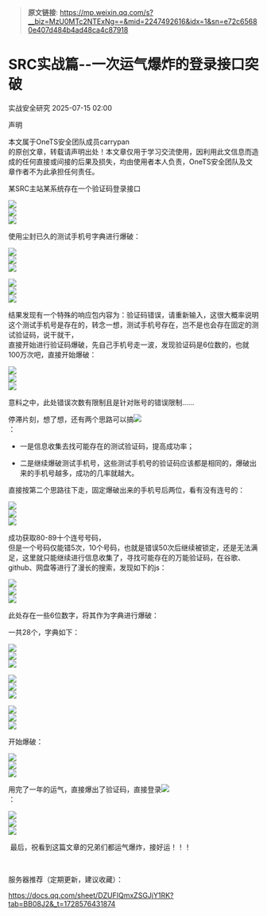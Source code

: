 > **原文链接**: https://mp.weixin.qq.com/s?__biz=MzU0MTc2NTExNg==&mid=2247492616&idx=1&sn=e72c65680e407d484b4ad48ca4c87918

#  SRC实战篇--一次运气爆炸的登录接口突破  
 实战安全研究   2025-07-15 02:00  
  
声明  
  
本文属于OneTS安全团队成员carrypan  
的原创文章，转载请声明出处！本文章仅用于学习交流使用，因利用此文信息而造成的任何直接或间接的后果及损失，均由使用者本人负责，OneTS安全团队及文章作者不为此承担任何责任。  
  
  
某SRC主站某系统存在一个验证码登录接口  
  
![](https://mmbiz.qpic.cn/sz_mmbiz_png/kJjVGsbcK2DMcCGsuVF6CMjzIjMZDfXZK9QnVqzyRMUMnhCEu4Vx8YKrXdjzJsSWelqAILEyw6BIICTZUy561g/640?wx_fmt=png "")  
![]( "")  
![]( "")  
  
使用尘封已久的测试手机号字典进行爆破：  
  
![](https://mmbiz.qpic.cn/sz_mmbiz_png/kJjVGsbcK2DMcCGsuVF6CMjzIjMZDfXZOETia48FUUWQFCtPATnEuHqmSN9TTlEDwf8IBeLWnNGuy4PprH69icNQ/640?wx_fmt=png "")  
![]( "")  
![]( "")  
  
![](https://mmbiz.qpic.cn/sz_mmbiz_png/kJjVGsbcK2DMcCGsuVF6CMjzIjMZDfXZp4UWtlk2Hq229icjCk99GahWND0ZfCMEdhPkJaSiaCY3TSsorbAAMwnA/640?wx_fmt=png "")  
![]( "")  
![]( "")  
  
结果发现有一个特殊的响应包内容为：验证码错误，请重新输入，这很大概率说明这个测试手机号是存在的，转念一想，测试手机号存在，岂不是也会存在固定的测试验证码，说干就干，  
直接开始进行验证码爆破，先自己手机号走一波，发现验证码是6位数的，也就100万次吧，直接开始爆破：  
  
  
![](https://mmbiz.qpic.cn/sz_mmbiz_png/kJjVGsbcK2DMcCGsuVF6CMjzIjMZDfXZgaicRBibaGQdzmtrpjWlO5NLlMnibVOp0EPbs0sHaj5HicNOBkW2LcY9VQ/640?wx_fmt=png "")  
![]( "")  
![]( "")  
  
意料之中，此处错误次数有限制且是针对账号的错误限制……  
  
停滞片刻，想了想，还有两个思路可以搞![](https://res.wx.qq.com/t/wx_fed/we-emoji/res/assets/newemoji/Yellowdog.png "")  
：  
- 一是信息收集去找可能存在的测试验证码，提高成功率；  
  
- 二是继续爆破测试手机号，这些测试手机号的验证码应该都是相同的，爆破出来的手机号越多，成功的几率就越大。  
  
  
直接按第二个思路往下走，固定爆破出来的手机号后两位，看有没有连号的：  
  
![](https://mmbiz.qpic.cn/sz_mmbiz_png/kJjVGsbcK2DMcCGsuVF6CMjzIjMZDfXZ79cFmQF2ebsCjp3JW3sP2kIMANqElsic4murfmNzicduubsTtZeuZS4w/640?wx_fmt=png "")  
![]( "")  
![]( "")  
  
成功获取80-89十个连号号码，  
但是一个号码仅能错5次，10个号码，也就是错误50次后继续被锁定，还是无法满足，这里就只能继续进行信息收集了，寻找可能存在的万能验证码，在谷歌、github、网盘等进行了漫长的搜索，发现如下的js：  
  
![](https://mmbiz.qpic.cn/sz_mmbiz_png/kJjVGsbcK2DMcCGsuVF6CMjzIjMZDfXZC3vfGlOJujB8iamkxUGbDlmWNaEAXVSvq2qub3Md7w5NKXZKnocQ0cg/640?wx_fmt=png "")  
![]( "")  
![]( "")  
  
此处存在一些6位数字，将其作为字典进行爆破：  
  
一共28个，字典如下：  
  
![](https://mmbiz.qpic.cn/sz_mmbiz_png/kJjVGsbcK2DMcCGsuVF6CMjzIjMZDfXZuOLPG6J9WUZCen4a0FtPn5tgPtZZqR41QHVHxAtmMlQhRugA6wXMag/640?wx_fmt=png "")  
![]( "")  
![]( "")  
  
![](https://mmbiz.qpic.cn/sz_mmbiz_png/kJjVGsbcK2DMcCGsuVF6CMjzIjMZDfXZ6OPqgoZft7pVibeToZbibeibbhB5zEXcicYSc1HSXibxsV1WZZGIWv8TCRQ/640?wx_fmt=png "")  
![]( "")  
![]( "")  
  
![](https://mmbiz.qpic.cn/sz_mmbiz_png/kJjVGsbcK2DMcCGsuVF6CMjzIjMZDfXZrgcwPvF8mFsZnCALIvO40CZ3M3uw1OZceGdyFAI7dP0ete99gekbGg/640?wx_fmt=png "")  
![]( "")  
![]( "")  
  
开始爆破：  
  
![](https://mmbiz.qpic.cn/sz_mmbiz_png/kJjVGsbcK2DMcCGsuVF6CMjzIjMZDfXZudpgU24cFNmVP2ibZSAmbj9QMc1ejvrWxhMdrgv49xQDhMEopcSbSkg/640?wx_fmt=png "")  
![]( "")  
![]( "")  
  
用完了一年的运气，直接爆出了验证码，直接登录![](https://res.wx.qq.com/t/wx_fed/we-emoji/res/assets/Expression/Expression_43@2x.png "")  
：  
  
![](https://mmbiz.qpic.cn/sz_mmbiz_png/kJjVGsbcK2DMcCGsuVF6CMjzIjMZDfXZ56sCGWuQ7trJ3PY0lSBSd3fB8sIPYKzxGGy7f3U90Dj7B3g5e7uRzg/640?wx_fmt=png "")  
![]( "")  
![]( "")  
  
 最后，祝看到这篇文章的兄弟们都运气爆炸，接好运！！！  
  
  
   
  
服务器推荐（定期更新，建议收藏）：  
  
https://docs.qq.com/sheet/DZUFIQmxZSGJjY1RK?tab=BB08J2&_t=1728576431874  
  
